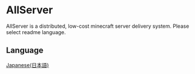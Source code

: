 # AllServer
AllServer is a distributed, low-cost minecraft server delivery system.
Please select readme language.
## Language
[Japanese(日本語)](README.ja.md)